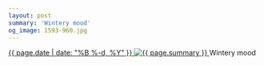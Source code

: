```yaml
---
layout: post
summary: 'Wintery mood'
og_image: 1593-960.jpg
---
```


<p>
 <time>
  <a href="/1593">
   {{ page.date | date: "%B %-d, %Y" }}
  </a>
 </time>
 <a href="/1593">
  <img alt="{{ page.summary }}" data-taken="2/18/2022" sizes="(min-width: 700px) 50vw, calc(100vw - 2rem)" src="{{ site.assets_url }}/1593-480.jpg" srcset="{{ site.assets_url }}/1593-240.jpg 240w, {{ site.assets_url }}/1593-480.jpg 480w, {{ site.assets_url }}/1593-720.jpg 720w, {{ site.assets_url }}/1593-960.jpg 960w"/>
 </a>
 <span>
  Wintery mood
 </span>
</p>
